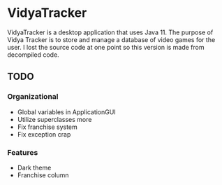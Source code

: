 # VidyaTracker
VidyaTracker is a desktop application that uses Java 11. The purpose of Vidya Tracker is to store and manage a database of video games for the user. I lost the source code at one point so this version is made from decompiled code.

## TODO
### Organizational
- Global variables in ApplicationGUI
- Utilize superclasses more
- Fix franchise system
- Fix exception crap

### Features
- Dark theme
- Franchise column

